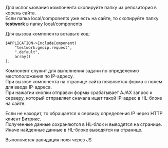 <p>
  Для использования компонента скопируйте папку из репозитория в корень сайта.<br>
  Если папка local/components уже есть на сайте, то скопируйте папку <b>testwork</b> в папку local/components
</p>
<p>
  Для вызова компонента вставьте код:
</p>
<code>$APPLICATION->IncludeComponent(
    "testwork:geoip.request",
    ".default",
    array()
);
</code>

<p>
  Компонент служит для выполнения задачи по определению местоположения по IP-адресу.<br>
  При вызове компонента на странице сайта появляется форма с полем для ввода IP-адреса.<br>
  При нажатии кнопки отправки формы срабатывает AJAX запрос к серверу, который отправляет сначала ищет такой IP-адрес в HL-блоке на сайте.
</p>
<p>
  Если не находит, то обращается к сервису определения IP через HTTP клиент Битрикс.<br>
  Полученные данные сохраняются в HL-блок и выводятся на странице.<br>
  Иначе найденные данные в HL-блоке выводятся на странице.<br>
</p>
<p>
  Выполняется валидация поля через JS
</p>
